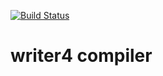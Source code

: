 [![Build Status](https://github.com/writer4/compiler/workflows/CI/badge.svg)](https://github.com/writer4/compiler/actions)

# writer4 compiler
